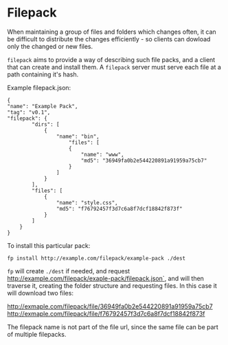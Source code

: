# Filepack

When maintaining a group of files and folders which changes often, it can be
difficult to distribute the changes efficiently - so clients can dowload only
the changed or new files.

`filepack` aims to provide a way of describing such file packs, and a client
that can create and install them. A `filepack` server must serve each file at a
path containing it's hash.

Example filepack.json:

```
{
"name": "Example Pack",
"tag": "v0.1",
"filepack": {
        "dirs": [
            {
                "name": "bin",
                    "files": [
                    {
                        "name": "www",
                        "md5": "36949fa0b2e544220891a91959a75cb7"
                    }
                ]
            }
        ],
        "files": [
            {
                "name": "style.css",
                "md5": "f76792457f3d7c6a8f7dcf18842f873f"
            }
        ]
    }
}
```

To install this particular pack:

`fp install http://example.com/filepack/example-pack ./dest`

`fp` will create `./dest` if needed, and request http://example.com/filepack/exaple-pack/filepack.json`,
and will then traverse it, creating the folder structure and requesting files. In this case it
will download two files:

http://exmaple.com/filepack/file/36949fa0b2e544220891a91959a75cb7
http://exmaple.com/filepack/file/f76792457f3d7c6a8f7dcf18842f873f

The filepack name is not part of the file url, since the same file can be part
of multiple filepacks.
